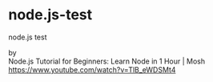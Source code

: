 # node.js-test
node.js test

by<br />
Node.js Tutorial for Beginners: Learn Node in 1 Hour | Mosh<br />
https://www.youtube.com/watch?v=TlB_eWDSMt4

